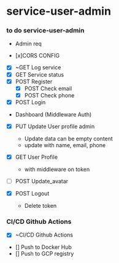 # service-user-admin


### to do service-user-admin


- Admin req

- [x]CORS CONFIG

- [x] ~GET Log service
- [x] GET Service status
- [x] POST Register
    - [x] POST Check email
    - [x] POST Check phone
- [x] POST Login

- Dashboard (Middleware Auth)
- [x] PUT Update User profile admin
    - Update data can be empty content
    - update with name, email, phone
- [x] GET User Profile
    - with middleware on token

- [ ] POST Update_avatar


- [x] POST Logout
    - Delete token 


### CI/CD Github Actions

- [x] ~CI/CD Github Actions
- [] Push to Docker Hub
- [] Push to GCP registry



